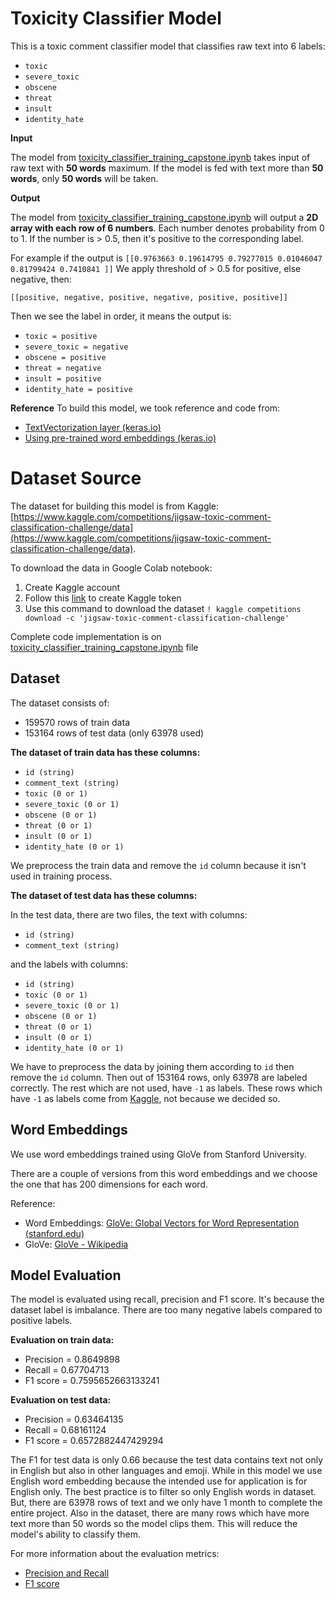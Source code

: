 # Toxicity Classifier Model
This is a toxic comment classifier model that classifies raw text into 6 labels:

-  `toxic`
-   `severe_toxic`
-   `obscene`
-   `threat`
-   `insult`
-   `identity_hate`

**Input**

The model from [toxicity_classifier_training_capstone.ipynb](https://github.com/C23-PS376/toxicity-classifier-model/blob/main/toxicity_classifier_training_capstone.ipynb) takes input of raw text with **50 words** maximum. If the model is fed with text more than **50 words**, only **50 words** will be taken.

**Output**

The model from [toxicity_classifier_training_capstone.ipynb](https://github.com/C23-PS376/toxicity-classifier-model/blob/main/toxicity_classifier_training_capstone.ipynb) will output a **2D array with each row of 6 numbers**. Each number denotes probability from 0 to 1. If the number is > 0.5, then it's positive to the corresponding label.

For example if the output is 
`[[0.9763663 0.19614795 0.79277015 0.01046047 0.81799424 0.7410841 ]]`
We apply threshold of > 0.5 for positive, else negative, then:

    [[positive, negative, positive, negative, positive, positive]]

Then we see the label in order, it means the output is:
-  `toxic = positive`
-   `severe_toxic = negative`
-   `obscene = positive`
-   `threat = negative`
-   `insult = positive`
-   `identity_hate = positive`

**Reference**
To build this model, we took reference and code from:

 - [TextVectorization layer (keras.io)](https://keras.io/api/layers/preprocessing_layers/core_preprocessing_layers/text_vectorization/)
 - [Using pre-trained word embeddings (keras.io)](https://keras.io/examples/nlp/pretrained_word_embeddings/)

# Dataset Source

The dataset for building this model is from Kaggle: [https://www.kaggle.com/competitions/jigsaw-toxic-comment-classification-challenge/data](https://www.kaggle.com/competitions/jigsaw-toxic-comment-classification-challenge/data).

To download the data in Google Colab notebook:

 1. Create Kaggle account
 2. Follow this [link](https://www.kaggle.com/general/74235) to create Kaggle token
 3. Use this command to download the dataset `! kaggle competitions download -c 'jigsaw-toxic-comment-classification-challenge'`

Complete code implementation is on [toxicity_classifier_training_capstone.ipynb](https://github.com/C23-PS376/toxicity-classifier-model/blob/main/toxicity_classifier_training_capstone.ipynb) file

## Dataset
The dataset consists of:

 - 159570 rows of train data 
 - 153164 rows of test data (only 63978 used)

**The dataset of train data has these columns:**

 - `id (string)`
 - `comment_text (string)`
 - `toxic (0 or 1)`
 - `severe_toxic (0 or 1)`
 - `obscene (0 or 1)`
 - `threat (0 or 1)`
 - `insult (0 or 1)`
 - `identity_hate (0 or 1)`

We preprocess the train data and remove the `id` column because it isn't used in training process.

**The dataset of test data has these columns:**

In the test data, there are two files, the text with columns:
 - `id (string)`
 - `comment_text (string)`

and the labels with columns:
 - `id (string)`
 - `toxic (0 or 1)`
 - `severe_toxic (0 or 1)`
 - `obscene (0 or 1)`
 - `threat (0 or 1)`
 - `insult (0 or 1)`
 - `identity_hate (0 or 1)`

We have to preprocess the data by joining them according to `id` then remove the `id` column. 
Then out of 153164 rows, only 63978 are labeled correctly. The rest which are not used, have `-1` as labels. These rows which have `-1` as labels come from [Kaggle](https://www.kaggle.com/competitions/jigsaw-toxic-comment-classification-challenge/data), not because we decided so.

## Word Embeddings
We use word embeddings trained using GloVe from Stanford University.

There are a couple of versions from this word embeddings and we choose the one that has 200 dimensions for each word.

Reference:

 - Word Embeddings: [GloVe: Global Vectors for Word Representation (stanford.edu)](https://nlp.stanford.edu/projects/glove/)
 - GloVe: [GloVe - Wikipedia](https://en.wikipedia.org/wiki/GloVe)

## Model Evaluation

The model is evaluated using recall, precision and F1 score. It's because the dataset label is imbalance. There are too many negative labels compared to positive labels.

**Evaluation on train data:**

 - Precision = 0.8649898
 - Recall = 0.67704713
 - F1 score = 0.7595652663133241

**Evaluation on test data:**
 - Precision = 0.63464135
 - Recall = 0.68161124
 - F1 score = 0.6572882447429294
 
The F1 for test data is only 0.66 because the test data contains text not only in English but also in other languages and emoji. While in this model we use English word embedding because the intended use for application is for English only. The best practice is to filter so only English words in dataset. But, there are 63978 rows of text and we only have 1 month to complete the entire project. Also in the dataset, there are many rows which have more text more than 50 words so the model clips them. This will reduce the model's ability to classify them.
 
For more information about the evaluation metrics:

 - [Precision and Recall](https://en.wikipedia.org/wiki/Precision_and_recall)
 - [F1 score](https://en.wikipedia.org/wiki/F-score)

